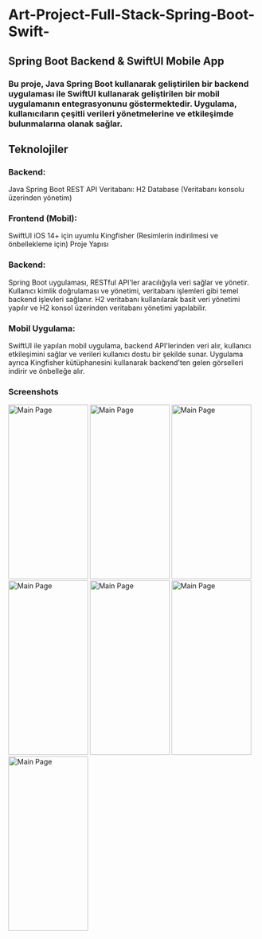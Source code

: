 # Art-Project-Full-Stack-Spring-Boot-Swift-
## Spring Boot Backend & SwiftUI Mobile App
### Bu proje, Java Spring Boot kullanarak geliştirilen bir backend uygulaması ile SwiftUI kullanarak geliştirilen bir mobil uygulamanın entegrasyonunu göstermektedir. Uygulama, kullanıcıların çeşitli verileri yönetmelerine ve etkileşimde bulunmalarına olanak sağlar.

## Teknolojiler
### Backend:
Java
Spring Boot
REST API
Veritabanı: H2 Database (Veritabanı konsolu üzerinden yönetim)
### Frontend (Mobil):
SwiftUI
iOS 14+ için uyumlu
Kingfisher (Resimlerin indirilmesi ve önbellekleme için)
Proje Yapısı
### Backend:
Spring Boot uygulaması, RESTful API'ler aracılığıyla veri sağlar ve yönetir. Kullanıcı kimlik doğrulaması ve yönetimi, veritabanı işlemleri gibi temel backend işlevleri sağlanır. H2 veritabanı kullanılarak basit veri yönetimi yapılır ve H2 konsol üzerinden veritabanı yönetimi yapılabilir.

### Mobil Uygulama:
SwiftUI ile yapılan mobil uygulama, backend API'lerinden veri alır, kullanıcı etkileşimini sağlar ve verileri kullanıcı dostu bir şekilde sunar. Uygulama ayrıca Kingfisher kütüphanesini kullanarak backend'ten gelen görselleri indirir ve önbelleğe alır.

### Screenshots
<img src="https://github.com/user-attachments/assets/4b99edd2-9e15-4e89-8ec2-62ce2fcd0c62" alt="Main Page" width="160" height="350">
<img src="https://github.com/user-attachments/assets/85714e7a-4d96-4883-9577-5090beeae2ee" alt="Main Page" width="160" height="350">
<img src="https://github.com/user-attachments/assets/0b1bbb67-5919-4ac8-a736-fe4d46773dc0" alt="Main Page" width="160" height="350">
<img src="https://github.com/user-attachments/assets/39fc6370-39bb-4fb2-ab7e-867e2d221daa" alt="Main Page" width="160" height="350">
<img src="https://github.com/user-attachments/assets/486c73dd-5f93-4b8a-a600-afb0508b13ab" alt="Main Page" width="160" height="350">
<img src="https://github.com/user-attachments/assets/3be4ecad-d7e0-426d-8e90-f9188c3d371a" alt="Main Page" width="160" height="350">
<img src="https://github.com/user-attachments/assets/6cf1d81c-96cd-4178-a9ca-677e4ad50ff6" alt="Main Page" width="160" height="350">

